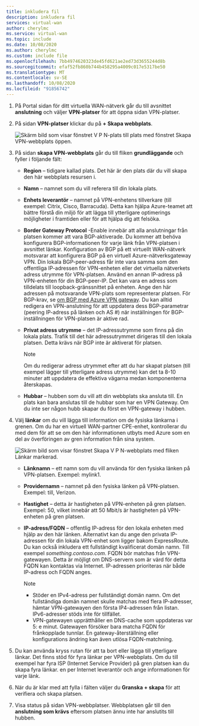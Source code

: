 ```yaml
---
title: inkludera fil
description: inkludera fil
services: virtual-wan
author: cherylmc
ms.service: virtual-wan
ms.topic: include
ms.date: 10/08/2020
ms.author: cherylmc
ms.custom: include file
ms.openlocfilehash: 7bb4974620323de45fd621ae2ed73d3655244d8b
ms.sourcegitcommit: efaf52fb860b744b458295a4009c017e5317be50
ms.translationtype: MT
ms.contentlocale: sv-SE
ms.lasthandoff: 10/08/2020
ms.locfileid: "91856742"
---
```

1. På Portal sidan för ditt virtuella WAN-nätverk går du till avsnittet **anslutning** och väljer **VPN-platser** för att öppna sidan VPN-platser.
2. På sidan **VPN-platser** klickar du på **+ Skapa webbplats**.

   ![Skärm bild som visar fönstret V P N-plats till plats med fönstret Skapa VPN-webbplats öppen.](./media/virtual-wan-tutorial-site-include/basics.png "Grundläggande inställningar")
3. På sidan **skapa VPN-webbplats** går du till fliken **grundläggande** och fyller i följande fält:

    * **Region** – tidigare kallad plats. Det här är den plats där du vill skapa den här webbplats resursen i.
    * **Namn** – namnet som du vill referera till din lokala plats.
    * **Enhets leverantör** – namnet på VPN-enhetens tillverkare (till exempel: Citrix, Cisco, Barracuda). Detta kan hjälpa Azure-teamet att bättre förstå din miljö för att lägga till ytterligare optimerings möjligheter i framtiden eller för att hjälpa dig att felsöka.
    * **Border Gateway Protocol** -Enable innebär att alla anslutningar från platsen kommer att vara BGP-aktiverade. Du kommer att behöva konfigurera BGP-informationen för varje länk från VPN-platsen i avsnittet länkar. Konfiguration av BGP på ett virtuellt WAN-nätverk motsvarar att konfigurera BGP på en virtuell Azure-nätverksgateway VPN. Din lokala BGP-peer-adress får inte vara samma som den offentliga IP-adressen för VPN-enheten eller det virtuella nätverkets adress utrymme för VPN-platsen. Använd en annan IP-adress på VPN-enheten för din BGP-peer-IP. Det kan vara en adress som tilldelats till loopback-gränssnittet på enheten. Ange den här adressen på motsvarande VPN-plats som representerar platsen. För BGP-krav, se [om BGP med Azure VPN gateway](../articles/vpn-gateway/vpn-gateway-bgp-overview.md). Du kan alltid redigera en VPN-anslutning för att uppdatera dess BGP-parametrar (peering IP-adress på länken och AS #) när inställningen för BGP-inställningen för VPN-platsen är aktive rad.
    * **Privat adress utrymme** – det IP-adressutrymme som finns på din lokala plats. Trafik till det här adressutrymmet dirigeras till den lokala platsen. Detta krävs när BGP inte är aktiverat för platsen.
    
      >[!NOTE]
      >Om du redigerar adress utrymmet efter att du har skapat platsen (till exempel lägger till ytterligare adress utrymme) kan det ta 8-10 minuter att uppdatera de effektiva vägarna medan komponenterna återskapas.
      >
    * **Hubbar** – hubben som du vill att din webbplats ska ansluta till. En plats kan bara anslutas till de hubbar som har en VPN Gateway. Om du inte ser någon hubb skapar du först en VPN-gateway i hubben.
4. Välj **länkar** om du vill lägga till information om de fysiska länkarna i grenen. Om du har en virtuell WAN-partner CPE-enhet, kontrollerar du med dem för att se om den här informationen utbyts med Azure som en del av överföringen av gren information från sina system.

   ![Skärm bild som visar fönstret Skapa V P N-webbplats med fliken Länkar markerad.](./media/virtual-wan-tutorial-site-include/links.png "Länkar")

    * **Länknamn** – ett namn som du vill använda för den fysiska länken på VPN-platsen. Exempel: mylink1.
    * **Providernamn** – namnet på den fysiska länken på VPN-platsen. Exempel: till, Verizon.
    * **Hastighet** – detta är hastigheten på VPN-enheten på gren platsen. Exempel: 50, vilket innebär att 50 Mbit/s är hastigheten på VPN-enheten på gren platsen.
    * **IP-adress/FQDN** – offentlig IP-adress för den lokala enheten med hjälp av den här länken. Alternativt kan du ange den privata IP-adressen för din lokala VPN-enhet som ligger bakom ExpressRoute. Du kan också inkludera ett fullständigt kvalificerat domän namn. Till exempel *something.contoso.com*. FQDN bör matchas från VPN-gatewayen. Detta är möjligt om DNS-servern som är värd för detta FQDN kan kontaktas via Internet. IP-adressen prioriteras när både IP-adress och FQDN anges.

      >[!NOTE]
      >* Stöder en IPv4-adress per fullständigt domän namn. Om det fullständiga domän namnet skulle matchas med flera IP-adresser, hämtar VPN-gatewayen den första IP4-adressen från listan. IPv6-adresser stöds inte för tillfället.
      >* VPN-gatewayen upprätthåller en DNS-cache som uppdateras var 5: e minut. Gatewayen försöker bara matcha FQDN för frånkopplade tunnlar. En gateway-återställning eller konfigurations ändring kan även utlösa FQDN-matchning.
      >
5. Du kan använda kryss rutan för att ta bort eller lägga till ytterligare länkar. Det finns stöd för fyra länkar per VPN-webbplats. Om du till exempel har fyra ISP (Internet Service Provider) på gren platsen kan du skapa fyra länkar. en per Internet leverantör och ange informationen för varje länk.
6. När du är klar med att fylla i fälten väljer du **Granska + skapa** för att verifiera och skapa platsen.
7. Visa status på sidan VPN-webbplatser. Webbplatsen går till den **anslutning som krävs** eftersom platsen ännu inte har anslutits till hubben.
